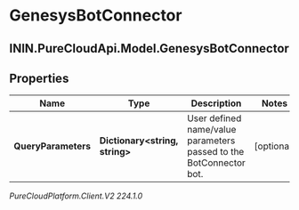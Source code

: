 # GenesysBotConnector

## ININ.PureCloudApi.Model.GenesysBotConnector

## Properties

|Name | Type | Description | Notes|
|------------ | ------------- | ------------- | -------------|
| **QueryParameters** | **Dictionary&lt;string, string&gt;** | User defined name/value parameters passed to the BotConnector bot. | [optional] |



_PureCloudPlatform.Client.V2 224.1.0_
